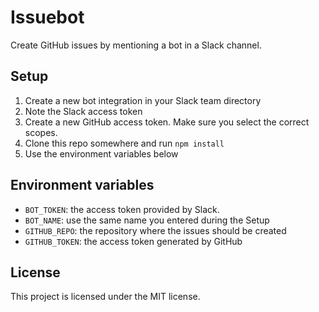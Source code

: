 # Issuebot
Create GitHub issues by mentioning a bot in a Slack channel.

## Setup
1. Create a new bot integration in your Slack team directory
2. Note the Slack access token
2. Create a new GitHub access token. Make sure you select the correct scopes.
3. Clone this repo somewhere and run `npm install`
4. Use the environment variables below

## Environment variables
- `BOT_TOKEN`: the access token provided by Slack.
- `BOT_NAME`: use the same name you entered during the Setup
- `GITHUB_REPO`: the repository where the issues should be created
- `GITHUB_TOKEN`: the access token generated by GitHub

## License
This project is licensed under the MIT license.
